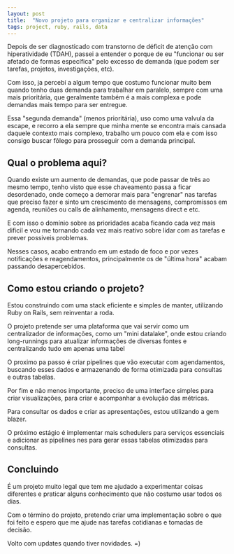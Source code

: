 ```yaml
---
layout: post
title:  "Novo projeto para organizar e centralizar informações"
tags: project, ruby, rails, data
---
```


Depois de ser diagnosticado com transtorno de déficit de atenção com hiperatividade (TDAH), passei a entender o porque de eu "funcionar ou ser afetado de formas específica" pelo excesso de demanda (que podem ser tarefas, projetos, investigações, etc).

Com isso, ja percebí a algum tempo que costumo funcionar muito bem quando tenho duas demanda para trabalhar em paralelo, sempre com uma mais prioritária, que geralmente também é a mais complexa e pode demandas mais tempo para ser entregue.

Essa "segunda demanda" (menos prioritária), uso como uma valvula da escape, e recorro a ela sempre que minha mente se encontra mais cansada daquele contexto mais complexo, trabalho um pouco com ela e com isso consigo buscar fôlego para prosseguir com a demanda principal.


## Qual o problema aqui?
Quando existe um aumento de demandas, que pode passar de três ao mesmo tempo, tenho visto que esse chaveamento passa a ficar desordenado, onde começo a demorar mais para "engrenar" nas tarefas que preciso fazer e sinto um crescimento de mensagens, compromissos em agenda, reuniões ou calls de alinhamento, mensagens direct e etc.

E com isso o domínio sobre as prioridades acaba ficando cada vez mais dificil e vou me tornando cada vez mais reativo sobre lidar com as tarefas e prever possiveis problemas.

Nesses casos, acabo entrando em um estado de foco e por vezes notificações e reagendamentos, principalmente os de "última hora" acabam passando desapercebidos.


## Como estou criando o projeto?
Estou construindo com uma stack eficiente e simples de manter, utilizando Ruby on Rails, sem reinventar a roda.

O projeto pretende ser uma plataforma que vai servir como um centralizador de informações, como um "mini datalake", onde estou criando long-runnings para atualizar informações de diversas fontes e centralizando tudo em apenas uma tabel

O proximo pa passo é criar pipelines que vão executar com agendamentos, buscando esses dados e armazenando de forma otimizada para consultas e outras tabelas.

Por fim e não menos importante, preciso de uma interface simples para criar visualizações, para criar e acompanhar a evolução das métricas.

Para consultar os dados e criar as apresentações, estou utilizando a gem blazer.

O próximo estágio é implementar mais schedulers para serviços essenciais e adicionar as pipelines nes para gerar essas tabelas otimizadas para consultas.

## Concluindo
É um projeto muito legal que tem me ajudado a experimentar coisas diferentes e praticar alguns conhecimento que não costumo usar todos os dias.

Com o término do projeto, pretendo criar uma implementação sobre o que foi feito e espero que me ajude nas tarefas cotidianas e tomadas de decisão.

Volto com updates quando tiver novidades. =)
